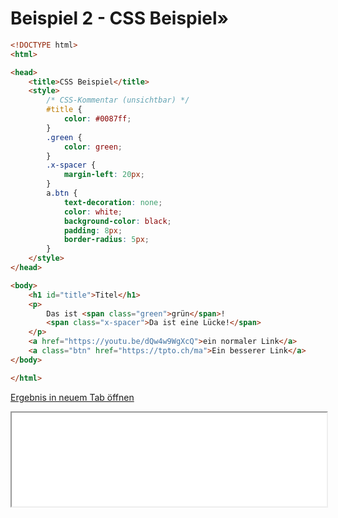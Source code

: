 # Beispiel 2 - CSS Beispiel»

```html
<!DOCTYPE html>
<html>

<head>
    <title>CSS Beispiel</title>
    <style>
        /* CSS-Kommentar (unsichtbar) */
        #title {
            color: #0087ff;
        }
        .green {
            color: green;
        }
        .x-spacer {
            margin-left: 20px;
        }
        a.btn {
            text-decoration: none;
            color: white;
            background-color: black;
            padding: 8px;
            border-radius: 5px;
        }
    </style>
</head>

<body>
    <h1 id="title">Titel</h1>
    <p>
        Das ist <span class="green">grün</span>!
        <span class="x-spacer">Da ist eine Lücke!</span>
    </p>
    <a href="https://youtu.be/dQw4w9WgXcQ">ein normaler Link</a>
    <a class="btn" href="https://tpto.ch/ma">Ein besserer Link</a>
</body>

</html>
```

<a href="./02_css_result.html" target="_blank">Ergebnis in neuem Tab öffnen</a>

<iframe src="./02_css_result.html" width="100%"></iframe>
